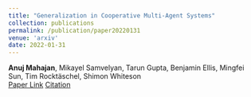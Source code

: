```yaml
---
title: "Generalization in Cooperative Multi-Agent Systems"
collection: publications
permalink: /publication/paper20220131
venue: 'arxiv'
date: 2022-01-31
---
```

**Anuj Mahajan**, Mikayel Samvelyan, Tarun Gupta, Benjamin Ellis, Mingfei Sun, Tim Rocktäschel, Shimon Whiteson\
[Paper Link](http://anuj-mahajan.github.io/files/genmas.pdf)    [Citation](/bibtex/paper12.html)